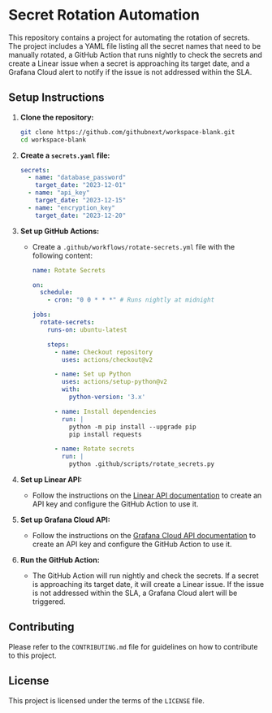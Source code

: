 # Secret Rotation Automation

This repository contains a project for automating the rotation of secrets. The project includes a YAML file listing all the secret names that need to be manually rotated, a GitHub Action that runs nightly to check the secrets and create a Linear issue when a secret is approaching its target date, and a Grafana Cloud alert to notify if the issue is not addressed within the SLA.

## Setup Instructions

1. **Clone the repository:**
   ```sh
   git clone https://github.com/githubnext/workspace-blank.git
   cd workspace-blank
   ```

2. **Create a `secrets.yaml` file:**
   ```yaml
   secrets:
     - name: "database_password"
       target_date: "2023-12-01"
     - name: "api_key"
       target_date: "2023-12-15"
     - name: "encryption_key"
       target_date: "2023-12-20"
   ```

3. **Set up GitHub Actions:**
   - Create a `.github/workflows/rotate-secrets.yml` file with the following content:
     ```yaml
     name: Rotate Secrets

     on:
       schedule:
         - cron: "0 0 * * *" # Runs nightly at midnight

     jobs:
       rotate-secrets:
         runs-on: ubuntu-latest

         steps:
           - name: Checkout repository
             uses: actions/checkout@v2

           - name: Set up Python
             uses: actions/setup-python@v2
             with:
               python-version: '3.x'

           - name: Install dependencies
             run: |
               python -m pip install --upgrade pip
               pip install requests

           - name: Rotate secrets
             run: |
               python .github/scripts/rotate_secrets.py
     ```

4. **Set up Linear API:**
   - Follow the instructions on the [Linear API documentation](https://developers.linear.app/docs/graphql/getting-started) to create an API key and configure the GitHub Action to use it.

5. **Set up Grafana Cloud API:**
   - Follow the instructions on the [Grafana Cloud API documentation](https://grafana.com/docs/grafana-cloud/reference/api/) to create an API key and configure the GitHub Action to use it.

6. **Run the GitHub Action:**
   - The GitHub Action will run nightly and check the secrets. If a secret is approaching its target date, it will create a Linear issue. If the issue is not addressed within the SLA, a Grafana Cloud alert will be triggered.

## Contributing

Please refer to the `CONTRIBUTING.md` file for guidelines on how to contribute to this project.

## License

This project is licensed under the terms of the `LICENSE` file.
